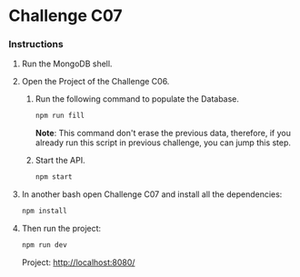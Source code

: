 # Challenge C07

### Instructions

1. Run the MongoDB shell.

2. Open the Project of the Challenge C06.

   1. Run the following command to populate the Database.

      ```bash
      npm run fill
      ```

      **Note**: This command don't erase the previous data, therefore, if you already run this script in previous challenge, you can jump this step.

   2. Start the API.

      ```bash
      npm start
      ```

3. In another bash open Challenge C07 and install all the dependencies:

   ```bash
   npm install
   ```

4. Then run the project:

   ```bash
   npm run dev
   ```

   Project: <http://localhost:8080/>